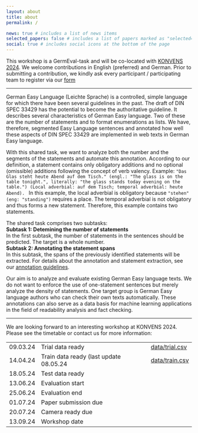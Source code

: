 ```yaml
---
layout: about
title: about
permalink: /

news: true # includes a list of news items
selected_papers: false # includes a list of papers marked as "selected={true}"
social: true # includes social icons at the bottom of the page
---
```


This workshop is a GermEval-task and will be co-located with [KONVENS 2024](https://konvens-2024.univie.ac.at/). We welcome contributions in English (preferred) and German. Prior to submitting a contribution, we kindly ask every participant / participating team to register via our [form](https://docs.google.com/forms/d/e/1FAIpQLSeD7W4jvrw0PKufz44NA4KgP-cSlHCl5hofBtvBoR30oc4krg/viewform?usp=sf_link)

---

German Easy Language (Leichte Sprache) is a controlled, simple language for which there have been several guidelines in the past. The draft of DIN SPEC 33429 has the potential to become the authoritative guideline. It describes several characteristics of German Easy language. Two of these are the number of statements and to format enumerations as lists. We have, therefore, segmented Easy Language sentences and annotated how well these aspects of DIN SPEC 33429 are implemented in web texts in German Easy language. 

With this shared task, we want to analyze both the number and the segments of the statements and automate this annotation. According to our definition, a statement contains only obligatory additions and no optional (omissible) additions following the concept of verb valency.
Example: 
`"Das Glas steht heute Abend auf dem Tisch." (engl.: "The glass is on the table tonight.", literally: "the glass stands today evening on the table.") (Local adverbial: auf dem Tisch; temporal adverbial: heute Abend). `
In this example, the local adverbial is obligatory because `"stehen" (eng: "standing")` requires a place. The temporal adverbial is not obligatory and thus forms a new statement. Therefore, this example contains two statements.

The shared task comprises two subtasks:  
**Subtask 1: Detemining the number of statements**  
In the first subtask, the number of statements in the sentences should be predicted. The target is a whole number.  
**Subtask 2: Annotating the statement spans**  
In this subtask, the spans of the previously identified statements will be extracted. For details about the annotation and statement extraction, see our [annotation guidelines](https://german-easy-to-read.github.io/statements/annotations/). 

Our aim is to analyze and evaluate existing German Easy language texts. We do not want to enforce the use of one-statement sentences but merely analyze the density of statements. One target group is German Easy language authors who can check their own texts automatically. These annotations can also serve as a data basis for machine learning applications in the field of readability analysis and fact checking.


---

We are looking forward to an interesting workshop at KONVENS 2024. Please see the timetable or contact us for more information:

|           |                      |                                                                                                |
|-----------|----------------------|----------------------------------------------------------------------------------------------- |
|09.03.24 | Trial data ready     | [data/trial.csv](https://github.com/german-easy-to-read/statements/blob/master/data/trial.csv) |
|14.04.24 | Train data ready (last update 08.05.24     | [data/train.csv](https://github.com/german-easy-to-read/statements/blob/master/data/train.csv) |
|18.05.24 | Test data ready      | |
|13.06.24 | Evaluation start     | | 
|25.06.24 | Evaluation end       | |
|01.07.24 | Paper submission due | | 
|20.07.24 | Camera ready due     | |
|13.09.24 | Workshop date        | |


